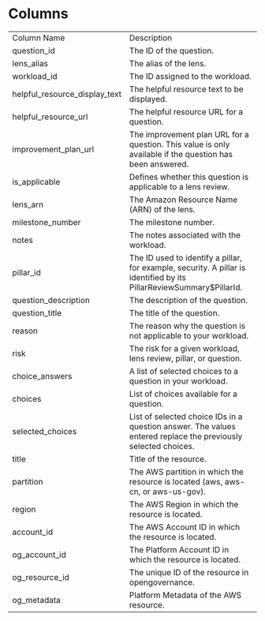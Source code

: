 # Columns  

<table>
	<tr><td>Column Name</td><td>Description</td></tr>
	<tr><td>question_id</td><td>The ID of the question.</td></tr>
	<tr><td>lens_alias</td><td>The alias of the lens.</td></tr>
	<tr><td>workload_id</td><td>The ID assigned to the workload.</td></tr>
	<tr><td>helpful_resource_display_text</td><td>The helpful resource text to be displayed.</td></tr>
	<tr><td>helpful_resource_url</td><td>The helpful resource URL for a question.</td></tr>
	<tr><td>improvement_plan_url</td><td>The improvement plan URL for a question. This value is only available if the question has been answered.</td></tr>
	<tr><td>is_applicable</td><td>Defines whether this question is applicable to a lens review.</td></tr>
	<tr><td>lens_arn</td><td>The Amazon Resource Name (ARN) of the lens.</td></tr>
	<tr><td>milestone_number</td><td>The milestone number.</td></tr>
	<tr><td>notes</td><td>The notes associated with the workload.</td></tr>
	<tr><td>pillar_id</td><td>The ID used to identify a pillar, for example, security. A pillar is identified by its PillarReviewSummary$PillarId.</td></tr>
	<tr><td>question_description</td><td>The description of the question.</td></tr>
	<tr><td>question_title</td><td>The title of the question.</td></tr>
	<tr><td>reason</td><td>The reason why the question is not applicable to your workload.</td></tr>
	<tr><td>risk</td><td>The risk for a given workload, lens review, pillar, or question.</td></tr>
	<tr><td>choice_answers</td><td>A list of selected choices to a question in your workload.</td></tr>
	<tr><td>choices</td><td>List of choices available for a question.</td></tr>
	<tr><td>selected_choices</td><td>List of selected choice IDs in a question answer. The values entered replace the previously selected choices.</td></tr>
	<tr><td>title</td><td>Title of the resource.</td></tr>
	<tr><td>partition</td><td>The AWS partition in which the resource is located (aws, aws-cn, or aws-us-gov).</td></tr>
	<tr><td>region</td><td>The AWS Region in which the resource is located.</td></tr>
	<tr><td>account_id</td><td>The AWS Account ID in which the resource is located.</td></tr>
	<tr><td>og_account_id</td><td>The Platform Account ID in which the resource is located.</td></tr>
	<tr><td>og_resource_id</td><td>The unique ID of the resource in opengovernance.</td></tr>
	<tr><td>og_metadata</td><td>Platform Metadata of the AWS resource.</td></tr>
</table>